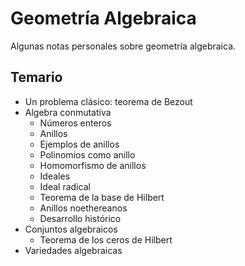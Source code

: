 # Geometría Algebraica

Algunas notas personales sobre geometría algebraica.

## Temario

- Un problema clásico: teorema de Bezout
- Algebra conmutativa
    - Números enteros
    - Anillos
    - Ejemplos de anillos
    - Polinomios como anillo
    - Homomorfismo de anillos
    - Ideales
    - Ideal radical
    - Teorema de la base de Hilbert
    - Anillos noethereanos
    - Desarrollo histórico
- Conjuntos algebraicos
    - Teorema de los ceros de Hilbert
- Variedades algebraicas

